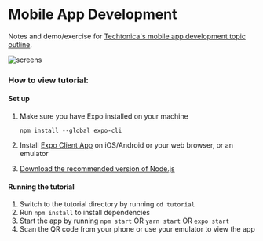 # Mobile App Development

Notes and demo/exercise for [Techtonica's mobile app development topic outline](https://github.com/Techtonica/curriculum/blob/master/mobile-development/mobile-development.md).

![screens](/assets/screens.png)

### How to view tutorial:

#### Set up

1. Make sure you have Expo installed on your machine

   `npm install --global expo-cli`

2. Install [Expo Client App](https://expo.io/tools#client) on iOS/Android or your web browser, or an emulator

3. [Download the recommended version of Node.js](https://nodejs.org/en/)

#### Running the tutorial

1. Switch to the tutorial directory by running `cd tutorial`
2. Run `npm install` to install dependencies
3. Start the app by running `npm start` OR `yarn start` OR `expo start` 
4. Scan the QR code from your phone or use your emulator to view the app 
